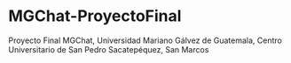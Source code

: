 # MGChat-ProyectoFinal
Proyecto Final MGChat, Universidad Mariano Gálvez de Guatemala, Centro Universitario de San Pedro Sacatepéquez, San Marcos
